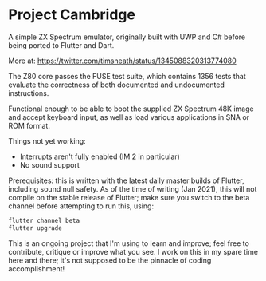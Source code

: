 # Project Cambridge

A simple ZX Spectrum emulator, originally built with UWP and C# before being
ported to Flutter and Dart.

More at:
   https://twitter.com/timsneath/status/1345088320313774080

The Z80 core passes the FUSE test suite, which contains 1356 tests that evaluate
the correctness of both documented and undocumented instructions.

Functional enough to be able to boot the supplied ZX Spectrum 48K image and
accept keyboard input, as well as load various applications in SNA or ROM
format.

Things not yet working:
 - Interrupts aren't fully enabled (IM 2 in particular)
 - No sound support

Prerequisites: this is written with the latest daily master builds of Flutter,
including sound null safety. As of the time of writing (Jan 2021), this will
not compile on the stable release of Flutter; make sure you switch to the beta
channel before attempting to run this, using:

```bash
flutter channel beta
flutter upgrade
```

This is an ongoing project that I'm using to learn and improve; feel free to
contribute, critique or improve what you see. I work on this in my spare time
here and there; it's not supposed to be the pinnacle of coding accomplishment!
